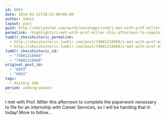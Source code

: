 ```yaml
---
id: 6893
date: 2014-01-21T18:51:00+00:00
author: admin
layout: post
guid: http://emilyesten.com/words/uncategorized/i-met-with-prof-miller-this-afternoon-to-complete/
permalink: /highlights/i-met-with-prof-miller-this-afternoon-to-complete/
tumblr_sheishistoric_permalink:
  - http://sheishistoric.tumblr.com/post/74081218968/i-met-with-prof-miller-this-afternoon-to-complete
  - http://sheishistoric.tumblr.com/post/74081218968/i-met-with-prof-miller-this-afternoon-to-complete
tumblr_sheishistoric_id:
  - "74081218968"
  - "74081218968"
original_post_id:
  - "6893"
  - "6893"
tags:
  - History 298
period: undergraduate
---
```

I met with Prof. Miller this afternoon to complete the paperwork necessary to file for an internship with Career Services, so I will be handing that in today! More to follow&hellip;
